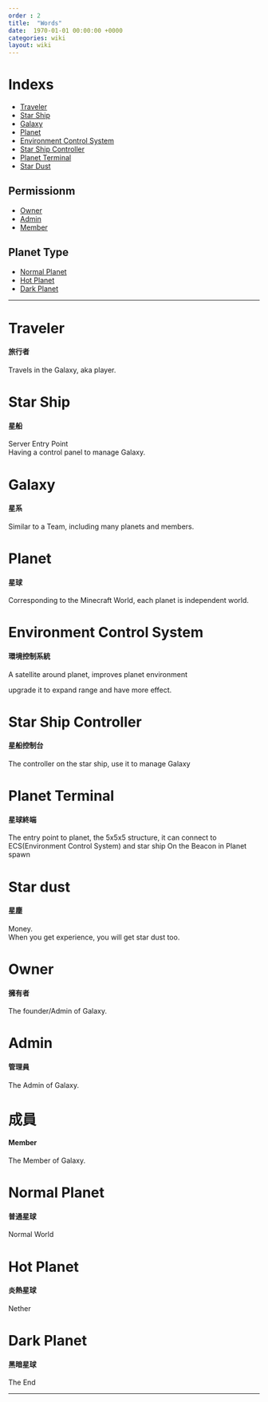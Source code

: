 ```yaml
---
order : 2
title:  "Words"
date:  1970-01-01 00:00:00 +0000
categories: wiki
layout: wiki
---
```


# Indexs

- [Traveler](#Traveler)
- [Star Ship](#StarShip)
- [Galaxy](#Galaxy)
- [Planet](#Planet)
- [Environment Control System](#ECS)
- [Star Ship Controller](#StarShipController)
- [Planet Terminal](#PlanetTerminal)
- [Star Dust](#StarDust)

## Permissionm

- [Owner](#Owner)
- [Admin](#Admin)
- [Member](#Member)

## Planet Type

- [Normal Planet](#NormalPlanet)
- [Hot Planet](#HotPlanet)
- [Dark Planet](#DarkPlanet)

---

<a name="Traveler">

# Traveler
#### 旅行者

Travels in the Galaxy, aka player.

<a name="StarShip">

# Star Ship
#### 星船

Server Entry Point  
Having a control panel to manage Galaxy.

<a name="Galaxy">

# Galaxy
#### 星系

Similar to a Team, including many planets and members.

<a name="Planet">

# Planet
#### 星球

Corresponding to the Minecraft World, each planet is independent world.

<a name="ECS">

# Environment Control System
#### 環境控制系統

A satellite around planet, improves planet environment  

upgrade it to expand range and have more effect.

<a name="StarShipController">

# Star Ship Controller
#### 星船控制台

The controller on the star ship, use it to manage Galaxy

<a name="PlanetTerminal">

# Planet Terminal
#### 星球終端

The entry point to planet, the 5x5x5 structure, it can connect to ECS(Environment Control System) and star ship
On the Beacon in Planet spawn

<a name="StarDust">

# Star dust
#### 星塵

Money.  
When you get experience, you will get star dust too.
  
<a name="Owner">

# Owner
#### 擁有者

The founder/Admin of Galaxy.

<a name="Admin">

# Admin
#### 管理員

The Admin of Galaxy.

<a name="Member">

# 成員
#### Member

The Member of Galaxy.

<a name="NormalPlanet">

# Normal Planet
#### 普通星球


Normal World

<a name="HotPlanet">

# Hot Planet
#### 炎熱星球

Nether

<a name="DarkPlanet">

# Dark Planet
#### 黑暗星球

The End

---
